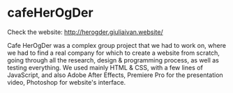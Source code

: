 # cafeHerOgDer

Check the website: http://herogder.giuliaivan.website/

Cafe HerOgDer was a complex group project that we had to work on, where we had to find a real company
for which to create a website from scratch, going through all the research, design & programming process,
as well as testing everything. We used mainly HTML & CSS, with a few lines of JavaScript, and also Adobe
After Effects, Premiere Pro for the presentation video, Photoshop for website's interface.

